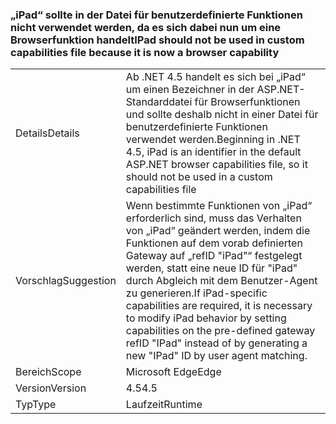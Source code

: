 ### <a name="ipad-should-not-be-used-in-custom-capabilities-file-because-it-is-now-a-browser-capability"></a><span data-ttu-id="1670b-101">„iPad“ sollte in der Datei für benutzerdefinierte Funktionen nicht verwendet werden, da es sich dabei nun um eine Browserfunktion handelt</span><span class="sxs-lookup"><span data-stu-id="1670b-101">IPad should not be used in custom capabilities file because it is now a browser capability</span></span>

|   |   |
|---|---|
|<span data-ttu-id="1670b-102">Details</span><span class="sxs-lookup"><span data-stu-id="1670b-102">Details</span></span>|<span data-ttu-id="1670b-103">Ab .NET 4.5 handelt es sich bei „iPad“ um einen Bezeichner in der ASP.NET-Standarddatei für Browserfunktionen und sollte deshalb nicht in einer Datei für benutzerdefinierte Funktionen verwendet werden.</span><span class="sxs-lookup"><span data-stu-id="1670b-103">Beginning in .NET 4.5, iPad is an identifier in the default ASP.NET browser capabilities file, so it should not be used in a custom capabilities file</span></span>|
|<span data-ttu-id="1670b-104">Vorschlag</span><span class="sxs-lookup"><span data-stu-id="1670b-104">Suggestion</span></span>|<span data-ttu-id="1670b-105">Wenn bestimmte Funktionen von „iPad“ erforderlich sind, muss das Verhalten von „iPad“ geändert werden, indem die Funktionen auf dem vorab definierten Gateway auf „refID &quot;iPad&quot;“ festgelegt werden, statt eine neue ID für &quot;iPad&quot; durch Abgleich mit dem Benutzer-Agent zu generieren.</span><span class="sxs-lookup"><span data-stu-id="1670b-105">If iPad-specific capabilities are required, it is necessary to modify iPad behavior by setting capabilities on the pre-defined gateway refID &quot;IPad&quot; instead of by generating a new &quot;IPad&quot; ID by user agent matching.</span></span>|
|<span data-ttu-id="1670b-106">Bereich</span><span class="sxs-lookup"><span data-stu-id="1670b-106">Scope</span></span>|<span data-ttu-id="1670b-107">Microsoft Edge</span><span class="sxs-lookup"><span data-stu-id="1670b-107">Edge</span></span>|
|<span data-ttu-id="1670b-108">Version</span><span class="sxs-lookup"><span data-stu-id="1670b-108">Version</span></span>|<span data-ttu-id="1670b-109">4.5</span><span class="sxs-lookup"><span data-stu-id="1670b-109">4.5</span></span>|
|<span data-ttu-id="1670b-110">Typ</span><span class="sxs-lookup"><span data-stu-id="1670b-110">Type</span></span>|<span data-ttu-id="1670b-111">Laufzeit</span><span class="sxs-lookup"><span data-stu-id="1670b-111">Runtime</span></span>|

